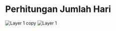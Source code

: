 # Perhitungan Jumlah Hari

![Layer 1 copy](https://user-images.githubusercontent.com/90718856/198613145-221e2f95-a10e-44b8-829b-c48bcdf7e0fb.png)
![Layer 1](https://user-images.githubusercontent.com/90718856/198613275-1fd6b9e5-8116-4a4c-bed4-75e461f374e3.png)
